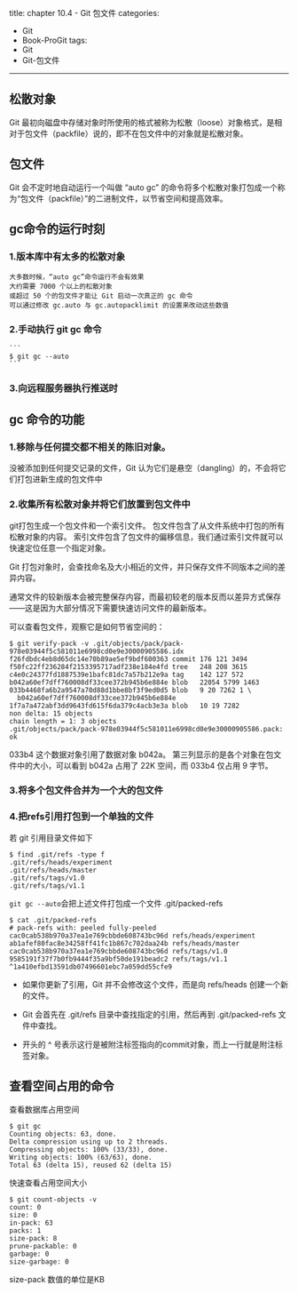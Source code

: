 ﻿title: chapter 10.4 - Git 包文件
categories:
  - Git
  - Book-ProGit
tags:
  - Git
  - Git-包文件

---

## 松散对象

Git 最初向磁盘中存储对象时所使用的格式被称为松散（loose）对象格式，是相对于包文件（packfile）说的，即不在包文件中的对象就是松散对象。

## 包文件

Git 会不定时地自动运行一个叫做 “auto gc” 的命令将多个松散对象打包成一个称为“包文件（packfile）”的二进制文件，以节省空间和提高效率。

<!--more-->

## gc命令的运行时刻

### 1.版本库中有太多的松散对象
    大多数时候，“auto gc”命令运行不会有效果
    大约需要 7000 个以上的松散对象
    或超过 50 个的包文件才能让 Git 启动一次真正的 gc 命令
    可以通过修改 gc.auto 与 gc.autopacklimit 的设置来改动这些数值
    
### 2.手动执行 git gc 命令

    ```
    $ git gc --auto
    ```
    
### 3.向远程服务器执行推送时


## gc 命令的功能

### 1.移除与任何提交都不相关的陈旧对象。

没被添加到任何提交记录的文件，Git 认为它们是悬空（dangling）的，不会将它们打包进新生成的包文件中

### 2.收集所有松散对象并将它们放置到包文件中

git打包生成一个包文件和一个索引文件。
包文件包含了从文件系统中打包的所有松散对象的内容。
索引文件包含了包文件的偏移信息，我们通过索引文件就可以快速定位任意一个指定对象。 

Git 打包对象时，会查找命名及大小相近的文件，并只保存文件不同版本之间的差异内容。

通常文件的较新版本会被完整保存内容，而最初较老的版本反而以差异方式保存——这是因为大部分情况下需要快速访问文件的最新版本。

可以查看包文件，观察它是如何节省空间的：
```
$ git verify-pack -v .git/objects/pack/pack-978e03944f5c581011e6998cd0e9e30000905586.idx
f26fdbdc4eb8d65dc14e70b89ae5ef9bdf600363 commit 176 121 3494
f50fc22ff236284f2153395717adf238e184e4fd tree   248 208 3615
c4e0c24377fd1887539e1bafc81dc7a57b212e9a tag    142 127 572
b042a60ef7dff760008df33cee372b945b6e884e blob   22054 5799 1463
033b4468fa6b2a9547a70d88d1bbe8bf3f9ed0d5 blob   9 20 7262 1 \
  b042a60ef7dff760008df33cee372b945b6e884e
1f7a7a472abf3dd9643fd615f6da379c4acb3e3a blob   10 19 7282
non delta: 15 objects
chain length = 1: 3 objects
.git/objects/pack/pack-978e03944f5c581011e6998cd0e9e30000905586.pack: ok
```
033b4 这个数据对象引用了数据对象 b042a。 第三列显示的是各个对象在包文件中的大小，可以看到 b042a 占用了 22K 空间，而 033b4 仅占用 9 字节。

### 3.将多个包文件合并为一个大的包文件

### 4.把refs引用打包到一个单独的文件

若 git 引用目录文件如下
```
$ find .git/refs -type f
.git/refs/heads/experiment
.git/refs/heads/master
.git/refs/tags/v1.0
.git/refs/tags/v1.1
```
`git gc --auto`会把上述文件打包成一个文件 .git/packed-refs
```
$ cat .git/packed-refs
# pack-refs with: peeled fully-peeled
cac0cab538b970a37ea1e769cbbde608743bc96d refs/heads/experiment
ab1afef80fac8e34258ff41fc1b867c702daa24b refs/heads/master
cac0cab538b970a37ea1e769cbbde608743bc96d refs/tags/v1.0
9585191f37f7b0fb9444f35a9bf50de191beadc2 refs/tags/v1.1
^1a410efbd13591db07496601ebc7a059dd55cfe9
```
* 如果你更新了引用，Git 并不会修改这个文件，而是向 refs/heads 创建一个新的文件。 

* Git 会首先在 .git/refs 目录中查找指定的引用，然后再到 .git/packed-refs 文件中查找。 

* 开头的 ^ 号表示这行是被附注标签指向的commit对象，而上一行就是附注标签对象。

## 查看空间占用的命令

查看数据库占用空间
```
$ git gc
Counting objects: 63, done.
Delta compression using up to 2 threads.
Compressing objects: 100% (33/33), done.
Writing objects: 100% (63/63), done.
Total 63 (delta 15), reused 62 (delta 15)
```

快速查看占用空间大小
```
$ git count-objects -v
count: 0
size: 0
in-pack: 63
packs: 1
size-pack: 8
prune-packable: 0
garbage: 0
size-garbage: 0
```
size-pack 数值的单位是KB












